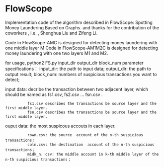# FlowScope
Implementation code of the algorithm described in FlowScope: Spotting Money Laundering Based on Graphs. and thanks for the contribution of the coworkers , i.e. , Shenghua Liu and Zifeng Li.

Code in  FlowScope-AMC is designed for detecting money laundering with one middle layer M
Code in  FlowScope-AM1M2C is designed for detecting money laundering with one two layers M1 and M2.  

for usage, python2  FS.py  input_dir output_dir  block_num 
parameter specifications：
  input_dir:  the path to input data; 
  output_dir: the path to output result;
  block_num:  numbers of suspicious transactions you want to detect;
  
  input data: decribe the transaction between two  adjacent layer, which should be named as fs1.csv, fs2.csv ... fsn.csv . 
              
              fs1.csv describes the transactions be source layer and the first middle layer.  
              fsn.csv describes the transactions be source layer and the first middle layer.  
               
  ouput data: the most suspicous accouts in each layer. 

              rown.csv: the source  account of the n-th suspicious transactions；
              coln.csv: the destination  account of the n-th suspicious transactions；
              midk_n. csv: the middle account in k-th middle layer of the n-th suspicious transactions；
             
  

  

